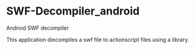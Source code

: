 # SWF-Decompiler_android
Android SWF decompiler

This application diecompiles a swf file to actionscript files using a library.
